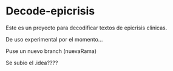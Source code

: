 ﻿# Decode-epicrisis

Este es un proyecto para decodificar textos de epicrisis clinicas.

De uso experimental por el momento...

Puse un nuevo branch (nuevaRama)

Se subio el .idea????